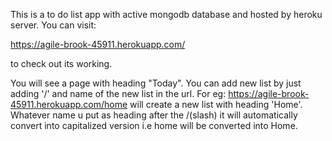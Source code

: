 This is a to do list app with active mongodb database and hosted by heroku server.
You can visit:

https://agile-brook-45911.herokuapp.com/ 

to check out its working.

You will see a page with heading "Today". You can add new list by just adding '/' and name of the new list in the url.
For eg: https://agile-brook-45911.herokuapp.com/home will create a new list with heading 'Home'. 
Whatever name u put as heading after the /(slash) it will automatically convert into capitalized version i.e home will be converted into Home.
